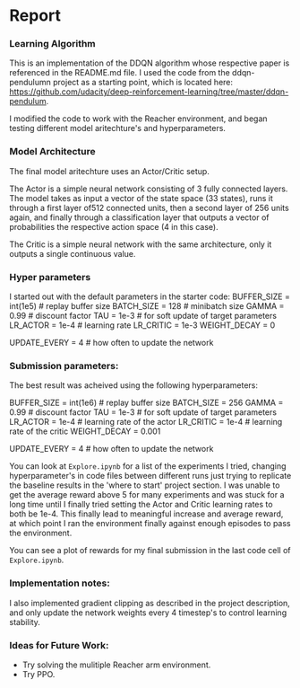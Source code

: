 # Report

### Learning Algorithm

This is an implementation of the DDQN algorithm whose respective paper is referenced in the README.md file. I used the code from the ddqn-pendulumn project as a starting point, which is located here: https://github.com/udacity/deep-reinforcement-learning/tree/master/ddqn-pendulum.

I modified the code to work with the Reacher environment, and began testing different model aritechture's and hyperparameters.

### Model Architecture

The final model aritechture uses an Actor/Critic setup.

The Actor is a simple neural network consisting of 3 fully connected layers. The model takes as input a vector of the state space (33 states), runs it through a first layer of512 connected units, then a second layer of 256 units again, and finally through a classification layer that outputs a vector of probabilities the respective action space (4 in this case).

The Critic is a simple neural network with the same architecture, only it outputs a single continuous value.

### Hyper parameters

I started out with the default parameters in the starter code:
BUFFER_SIZE = int(1e5) # replay buffer size
BATCH_SIZE = 128 # minibatch size
GAMMA = 0.99 # discount factor
TAU = 1e-3 # for soft update of target parameters
LR_ACTOR = 1e-4 # learning rate
LR_CRITIC = 1e-3
WEIGHT_DECAY = 0

UPDATE_EVERY = 4 # how often to update the network

### Submission parameters:

The best result was acheived using the following hyperparameters:

BUFFER_SIZE = int(1e6)  # replay buffer size
BATCH_SIZE = 256
GAMMA = 0.99            # discount factor
TAU = 1e-3              # for soft update of target parameters
LR_ACTOR = 1e-4         # learning rate of the actor 
LR_CRITIC = 1e-4        # learning rate of the critic
WEIGHT_DECAY = 0.001

UPDATE_EVERY = 4        # how often to update the network

You can look at `Explore.ipynb` for a list of the experiments I tried, changing hyperparameter's in code files between different runs just trying to replicate the baseline results in the 'where to start' project section. I was unable to get the average reward above 5 for many experiments and was stuck for a long time until I finally tried setting the Actor and Critic learning rates to both be 1e-4. This finally lead to meaningful increase and average reward, at which point I ran the environment finally against enough episodes to pass the environment.

You can see a plot of rewards for my final submission in the last code cell of `Explore.ipynb`.

### Implementation notes:

I also implemented gradient clipping as described in the project description, and only update the network weights every 4 timestep's to control learning stability.

### Ideas for Future Work:
- Try solving the mulitiple Reacher arm environment.
- Try PPO.
